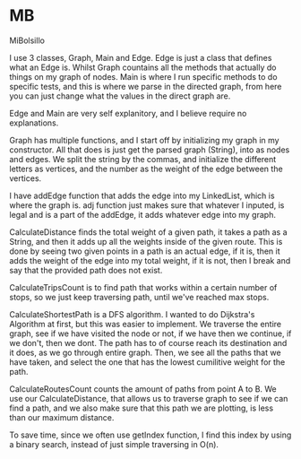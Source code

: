 # MB
MiBolsillo

I use 3 classes, Graph, Main and Edge. Edge is just a class that defines what an Edge is.
Whilst Graph countains all the methods that actually do things on my graph of nodes. 
Main is where I run specific methods to do specific tests, and this is where we parse in the directed graph, from here you can just change what the values in the direct graph are.

Edge and Main are very self explanitory, and I believe require no explanations.

Graph has multiple functions, and I start off by initializing my graph in my constructor. All that does is just get the parsed graph (String), into 
as nodes and edges. We split the string by the commas, and initialize the different letters as vertices, and the number as the weight of the edge between the vertices.

I have addEdge function that adds the edge into my LinkedList, which is where the graph is.
adj function just makes sure that whatever I inputed, is legal and is a part of the addEdge, it adds whatever edge into 
my graph.

CalculateDistance finds the total weight of a given path, it takes a path as a String, and then it adds up all the weights inside of the given route.
This is done by seeing two given points in a path is an actual edge, if it is, then it adds the weight of the edge into my total weight, if it is not,
then I break and say that the provided path does not exist.

CalculateTripsCount is to find path that works within a certain number of stops, so we just keep traversing path, until we've reached
max stops.

CalculateShortestPath is a DFS algorithm. I wanted to do Dijkstra's Algorithm at first, but this was easier to implement.
We traverse the entire graph, see if we have visited the node or not, if we have then we continue, if we don't, then we dont. 
The path has to of course reach its destination and it does, as we go through entire graph. Then,
we see all the paths that we have taken, and select the one that has the lowest cumilitive weight for the path.

CalculateRoutesCount counts the amount of paths from point A to B. We use our CalculateDistance, that allows us to traverse graph to
see if we can find a path, and we also make sure that this path we are plotting, is less than our maximum distance.

To save time, since we often use getIndex function, I find this index by using a binary search, instead of just simple traversing in O(n).
